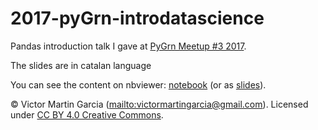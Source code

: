 # 2017-pyGrn-introdatascience

Pandas introduction talk I gave at [PyGrn Meetup #3 2017](https://www.meetup.com/PythonGirona/events/243705588/).

The slides are in catalan language

You can see the content on nbviewer: [notebook](http://nbviewer.ipython.org/github/victormartingarcia/2017-pyGrn-introdatascience/blob/master/datascience_introduction.ipynb) (or as [slides](http://nbviewer.ipython.org/format/slides/github/victormartingarcia/2017-pyGrn-introdatascience/blob/master/datascience_introduction.ipynb#/)).


© Victor Martin Garcia (<mailto:victormartingarcia@gmail.com>). Licensed under [CC BY 4.0 Creative Commons](http://creativecommons.org/licenses/by/4.0/).
